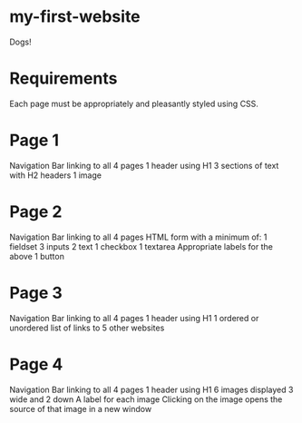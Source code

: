 # my-first-website

Dogs!

# Requirements

Each page must be appropriately and pleasantly styled using CSS.

# Page 1

Navigation Bar linking to all 4 pages
1 header using H1
3 sections of text with H2 headers
1 image

# Page 2

Navigation Bar linking to all 4 pages
HTML form with a minimum of:
1 fieldset
3 inputs
2 text
1 checkbox
1 textarea
Appropriate labels for the above
1 button

# Page 3

Navigation Bar linking to all 4 pages
1 header using H1
1 ordered or unordered list of links to 5 other websites

# Page 4

Navigation Bar linking to all 4 pages
1 header using H1
6 images displayed 3 wide and 2 down
A label for each image
Clicking on the image opens the source of that image in a new window
